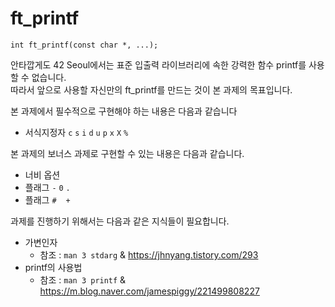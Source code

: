 # ft_printf

```
int ft_printf(const char *, ...);
```

안타깝게도 42 Seoul에서는 표준 입출력 라이브러리에 속한 강력한 함수 printf를 사용할 수 없습니다. <br/>
따라서 앞으로 사용할 자신만의 ft_printf를 만드는 것이 본 과제의 목표입니다. <br/>

본 과제에서 필수적으로 구현해야 하는 내용은 다음과 같습니다
* 서식지정자 `c` `s` `i` `d` `u` `p` `x` `X` `%`

본 과제의 보너스 과제로 구현할 수 있는 내용은 다음과 같습니다.
* 너비 옵션
* 플래그 `-` `0` `.`
* 플래그 `#` ` ` `+`

과제를 진행하기 위해서는 다음과 같은 지식들이 필요합니다.
* 가변인자
	* 참조 : `man 3 stdarg` & https://jhnyang.tistory.com/293
* printf의 사용법
	* 참조 : `man 3 printf` & https://m.blog.naver.com/jamespiggy/221499808227 
